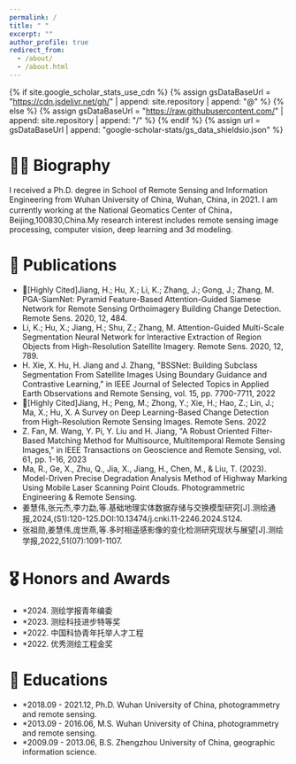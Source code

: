 ```yaml
---
permalink: /
title: " "
excerpt: ""
author_profile: true
redirect_from: 
  - /about/
  - /about.html 
---
```


{% if site.google_scholar_stats_use_cdn  %}
{% assign gsDataBaseUrl = "https://cdn.jsdelivr.net/gh/" | append: site.repository | append: "@" %}
{% else %}
{% assign gsDataBaseUrl = "https://raw.githubusercontent.com/" | append: site.repository | append: "/" %}
{% endif %}
{% assign url = gsDataBaseUrl | append: "google-scholar-stats/gs_data_shieldsio.json" %}

<span class='anchor' id='about-me'></span>


# 🧍‍♂️ Biography
I received a Ph.D. degree in School of Remote Sensing and Information Engineering from Wuhan University of China, Wuhan, China, in 2021.
I am currently working at the National Geomatics Center of China，Beijing,100830,China.My research interest includes remote sensing image processing, computer vision, deep learning and 3d modeling.


# 📝 Publications 

- 🚩[Highly Cited]Jiang, H.; Hu, X.; Li, K.; Zhang, J.; Gong, J.; Zhang, M. PGA-SiamNet: Pyramid Feature-Based Attention-Guided Siamese Network for Remote Sensing Orthoimagery Building Change Detection. Remote Sens. 2020, 12, 484.
- Li, K.; Hu, X.; Jiang, H.; Shu, Z.; Zhang, M. Attention-Guided Multi-Scale Segmentation Neural Network for Interactive Extraction of Region Objects from High-Resolution Satellite Imagery. Remote Sens. 2020, 12, 789.
- H. Xie, X. Hu, H. Jiang and J. Zhang, "BSSNet: Building Subclass Segmentation From Satellite Images Using Boundary Guidance and Contrastive Learning," in IEEE Journal of Selected Topics in Applied Earth Observations and Remote Sensing, vol. 15, pp. 7700-7711, 2022
- 🚩[Highly Cited]Jiang, H.; Peng, M.; Zhong, Y.; Xie, H.; Hao, Z.; Lin, J.; Ma, X.; Hu, X. A Survey on Deep Learning-Based Change Detection from High-Resolution Remote Sensing Images. Remote Sens. 2022
- Z. Fan, M. Wang, Y. Pi, Y. Liu and H. Jiang, "A Robust Oriented Filter-Based Matching Method for Multisource, Multitemporal Remote Sensing Images," in IEEE Transactions on Geoscience and Remote Sensing, vol. 61, pp. 1-16, 2023
- Ma, R., Ge, X., Zhu, Q., Jia, X., Jiang, H., Chen, M., & Liu, T. (2023). Model-Driven Precise Degradation Analysis Method of Highway Marking Using Mobile Laser Scanning Point Clouds. Photogrammetric Engineering & Remote Sensing.
- 姜慧伟,张元杰,李力勐,等.基础地理实体数据存储与交换模型研究[J].测绘通报,2024,(S1):120-125.DOI:10.13474/j.cnki.11-2246.2024.S124.
- 张祖勋,姜慧伟,庞世燕,等.多时相遥感影像的变化检测研究现状与展望[J].测绘学报,2022,51(07):1091-1107.

# 🎖 Honors and Awards
- *2024. 测绘学报青年编委
- *2023. 测绘科技进步特等奖
- *2022. 中国科协青年托举人才工程
- *2022. 优秀测绘工程金奖 

# 📖 Educations
- *2018.09 - 2021.12, Ph.D. Wuhan University of China, photogrammetry and remote sensing.
- *2013.09 - 2016.06, M.S. Wuhan University of China, photogrammetry and remote sensing.
- *2009.09 - 2013.06, B.S. Zhengzhou University of China, geographic information science.

